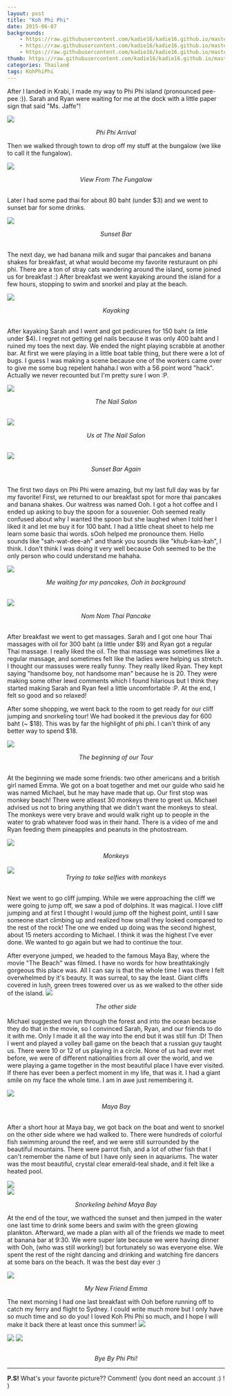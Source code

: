 ```yaml
---
layout: post
title: "Koh Phi Phi"
date: 2015-06-07
backgrounds:
    - https://raw.githubusercontent.com/kadie16/kadie16.github.io/master/assets/images/posts/phi-phi/bungalowView.JPG
    - https://raw.githubusercontent.com/kadie16/kadie16.github.io/master/assets/images/posts/phi-phi/mayaBay.JPG
    - https://raw.githubusercontent.com/kadie16/kadie16.github.io/master/assets/images/posts/phi-phi/byeFerry.jpg
thumb: https://raw.githubusercontent.com/kadie16/kadie16.github.io/master/assets/images/posts/phi-phi/waterSelfie.JPG
categories: Thailand
tags: KohPhiPhi
---
```


After I landed in Krabi, I made my way to Phi Phi island (pronounced pee-pee :)). Sarah and Ryan were waiting for me at the dock with a little paper sign that said "Ms. Jaffe"! 

<img src="https://raw.githubusercontent.com/kadie16/kadie16.github.io/master/assets/images/posts/phi-phi/ferry.JPG"> _<center>Phi Phi Arrival</center>_

Then we walked through town to drop off my stuff at the bungalow (we like to call it the fungalow). 

<img src="https://raw.githubusercontent.com/kadie16/kadie16.github.io/master/assets/images/posts/phi-phi/bungalowView.JPG">_<center> View From The Fungalow </center>_ <br>

Later I had some pad thai for about 80 baht (under $3) and we went to sunset bar for some drinks. 


<img src="https://raw.githubusercontent.com/kadie16/kadie16.github.io/master/assets/images/posts/phi-phi/sunsetBar.JPG">_<center> Sunset Bar </center>_ <br>

The next day, we had banana milk and sugar thai pancakes and banana shakes for breakfast, at what would become my favorite resturaunt on phi phi. There are a ton of stray cats wandering around the island, some joined us for breakfast :) <img src="" style="float:right;"> After breakfast we went kayaking around the island for a few hours, stopping to swim and snorkel and play at the beach. 


<img src="https://raw.githubusercontent.com/kadie16/kadie16.github.io/master/assets/images/posts/phi-phi/kayak.JPG">_<center> Kayaking </center>_ <br>

After kayaking Sarah and I went and got pedicures for 150 baht (a little under $4). I regret not getting gel nails because it was only 400 baht and I ruined my toes the next day. We ended the night playing scrabble at another bar. At first we were playing in a little boat table thing, but there were a lot of bugs. I guess I was making a scene because one of the workers came over to give me some bug repelent hahaha.I won with a 56 point word "hack". Actually we never recounted but I'm pretty sure I won :P. 

<img src="https://raw.githubusercontent.com/kadie16/kadie16.github.io/master/assets/images/posts/phi-phi/nailPolish.JPG">_<center> The Nail Salon </center>_ <br>

<img src="https://raw.githubusercontent.com/kadie16/kadie16.github.io/master/assets/images/posts/phi-phi/nailSelfie.JPG">_<center> Us at The Nail Salon </center>_ <br>

<img src="https://raw.githubusercontent.com/kadie16/kadie16.github.io/master/assets/images/posts/phi-phi/sunset2.JPG">_<center> Sunset Bar Again </center>_ <br> 

The first two days on Phi Phi were amazing, but my last full day was by far my favorite! First, we returned to our breakfast spot for more thai pancakes and banana shakes. Our waitress was named Ooh. I got a hot coffee and I ended up asking to buy the spoon for a souvenier. Ooh seemed really confused about why I wanted the spoon but she laughed when I told her I liked it and let me buy it for 100 baht. I had a little cheat sheet to help me learn some basic thai words. sOoh helped me pronounce them. Hello sounds like "sah-wat-dee-ah" and thank you sounds like "khub-kan-kah", I think. I don't think I was doing it very well because Ooh seemed to be the only person who could understand me hahaha.

<img src="https://raw.githubusercontent.com/kadie16/kadie16.github.io/master/assets/images/posts/phi-phi/breakfast.JPG">_<center> Me waiting for my pancakes, Ooh in background </center>_ <br> 

<img src="https://raw.githubusercontent.com/kadie16/kadie16.github.io/master/assets/images/posts/phi-phi/thaiPancake.JPG">_<center> Nom Nom Thai Pancake </center>_ <br> 

After breakfast we went to get massages. Sarah and I got one hour Thai massages with oil for 300 baht (a little under $9) and Ryan got a regular Thai massage. I really liked the oil. The thai massage was sometimes like a regular massage, and sometimes felt like the ladies were helping us stretch. I thought our massuses were really funny. They really liked Ryan. They kept saying "handsome boy, not handsome man" because he is 20. They were making some other lewd comments which I found hilarious but I think they started making Sarah and Ryan feel a little uncomfortable :P. At the end, I felt so good and so relaxed! 

After some shopping, we went back to the room to get ready for our cliff jumping and snorkeling tour! We had booked it the previous day for 600 baht (~ $18). This was by far the highlight of phi phi. I can't think of any better way to spend $18. 

<img src="https://raw.githubusercontent.com/kadie16/kadie16.github.io/master/assets/images/posts/phi-phi/preTour.JPG"> _<center> The beginning of our Tour </center>_ <br>

At the beginning we made some friends: two other americans and a british girl named Emma. We got on a boat together and met our guide who said he was named Michael, but he may have made that up. Our first stop was monkey beach! There were atleast 30 monkeys there to greet us. Michael advised us not to bring anything that we didn't want the monkeys to steal. The monkeys were very brave and would walk right up to people in the water to grab whatever food was in their hand. There is a video of me and Ryan feeding them pineapples and peanuts in the photostream. 

<img src="https://raw.githubusercontent.com/kadie16/kadie16.github.io/master/assets/images/posts/phi-phi/monkeys.JPG">_<center> Monkeys </center>_ <br> 
<img src="https://raw.githubusercontent.com/kadie16/kadie16.github.io/master/assets/images/posts/phi-phi/monkeySelfie.JPG">_<center> Trying to take selfies with monkeys </center>_ <br> 

Next we went to go cliff jumping. While we were approaching the cliff we were going to jump off, we saw a pod of dolphins. It was magical. I love cliff jumping and at first I thought I would jump off the highest point, until I saw someone start climbing up and realized how small they looked compared to the rest of the rock! The one we ended up doing was the second highest, about 15 meters according to Michael. I think it was the highest I've ever done. We wanted to go again but we had to continue the tour. 

After everyone jumped, we headed to the famous Maya Bay, where the movie "The Beach" was filmed. I have no words for how breathtakingly gorgeous this place was. All I can say is that the whole time I was there I felt overwhelmed by it's beauty. It was surreal, to say the least. Giant cliffs covered in lush, green trees towered over us as we walked to the other side of the island. 
<img src="https://raw.githubusercontent.com/kadie16/kadie16.github.io/master/assets/images/posts/phi-phi/mayaBaySelfie.JPG">_<center> The other side </center>_ <br> 
Michael suggested we run through the forest and into the ocean because they do that in the movie, so I convinced Sarah, Ryan, and our friends to do it with me. Only I made it all the way into the end but it was still fun :D! Then I went and played a volley ball game on the beach that a russian guy taught us. There were 10 or 12 of us playing in a circle. None of us had ever met before, we were of different nationalities from all over the world, and we were playing a game together in the most beautiful place I have ever visited. If there has ever been a perfect moment in my life, that was it. I had a giant smile on my face the whole time. I am in awe just remembering it.  

<img src="https://raw.githubusercontent.com/kadie16/kadie16.github.io/master/assets/images/posts/phi-phi/mayaBay.JPG">_<center> Maya Bay </center>_ <br> 

After a short hour at Maya bay, we got back on the boat and went to snorkel on the other side where we had walked to. There were hundreds of colorful fish swimming around the reef, and we were still surrounded by the beautiful mountains. There were parrot fish, and a lot of other fish that I can't remember the name of but I have only seen in aquariums. The water was the most beautiful, crystal clear emerald-teal shade, and it felt like a heated pool. 

<img src="https://raw.githubusercontent.com/kadie16/kadie16.github.io/master/assets/images/posts/phi-phi/snorkel.jpg"> <br>
<img src="https://raw.githubusercontent.com/kadie16/kadie16.github.io/master/assets/images/posts/phi-phi/snorkel2.jpg">

 _<center> Snorkeling behind Maya Bay </center>_

At the end of the tour, we wathced the sunset and then jumped in the water one last time to drink some beers and swim with the green glowing plankton. Afterward, we made a plan with all of the friends we made to meet at banana bar at 9:30. We were super late because we were having dinner with Ooh, (who was still working!) but fortunately so was everyone else. We spent the rest of the night dancing and drinking and watching fire dancers at some bars on the beach. It was the best day ever :) 

<img src="https://raw.githubusercontent.com/kadie16/kadie16.github.io/master/assets/images/posts/phi-phi/emmaAndMe.JPG">_<center>My New Friend Emma</center>_

The next morning I had one last breakfast with Ooh before running off to catch my ferry and flight to Sydney. I could write much more but I only have so much time and so do you! I loved Koh Phi Phi so much, and I hope I will make it back there at least once this summer! 
<img src="https://raw.githubusercontent.com/kadie16/kadie16.github.io/master/assets/images/posts/phi-phi/leavingPhi.jpg">

<img src="https://raw.githubusercontent.com/kadie16/kadie16.github.io/master/assets/images/posts/phi-phi/ferryFriend.jpg">

<img src="https://raw.githubusercontent.com/kadie16/kadie16.github.io/master/assets/images/posts/phi-phi/byeFerry.jpg">

<img src=""> _<center>Bye By Phi Phi!</center>_


*** 

**P.S!** What's your favorite picture?? Comment! (you dont need an account :) ! )






